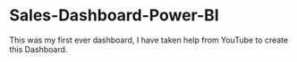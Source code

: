 # Sales-Dashboard-Power-BI
This was my first ever dashboard, I have taken help from YouTube to create this Dashboard.
